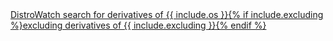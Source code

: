 <div class="derivatives"><a href="http://distrowatch.com/search.php?ostype=Linux&category=All&origin=All&basedon={{ include.os }}&notbasedon={% if include.excluding %}{{ include.excluding }}{% else %}None{% endif %}&desktop=All&architecture=All&package=All&rolling=All&isosize=All&netinstall=All&status=Active">DistroWatch search for derivatives of {{ include.os }}{% if include.excluding %}excluding derivatives of {{ include.excluding }}{% endif %}</a></div>
